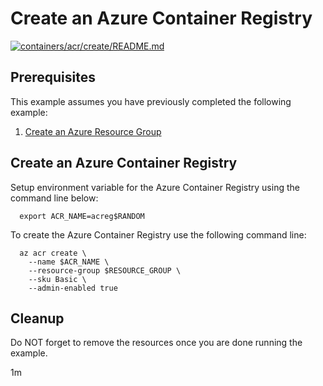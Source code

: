 
# Create an Azure Container Registry

[![containers/acr/create/README.md](https://github.com/Azure-Samples/java-on-azure-examples/actions/workflows/containers_acr_create_README_md.yml/badge.svg)](https://github.com/Azure-Samples/java-on-azure-examples/actions/workflows/containers_acr_create_README_md.yml)

## Prerequisites

This example assumes you have previously completed the following example:

1. [Create an Azure Resource Group](../../../general/group/create/README.md)

## Create an Azure Container Registry

Setup environment variable for the Azure Container Registry using the command
line below:

<!-- workflow.cron(0 1 * * 2) -->
<!-- workflow.include(../../../general/group/create/README.md) -->

<!-- workflow.skip() -->
```shell
  export ACR_NAME=acreg$RANDOM
```

<!-- workflow.run()
if [[ -z $ACR_NAME ]]; then
  export ACR_NAME=acreg$RANDOM
fi
  -->

To create the Azure Container Registry use the following command line:

```shell
  az acr create \
    --name $ACR_NAME \
    --resource-group $RESOURCE_GROUP \
    --sku Basic \
    --admin-enabled true
```

<!-- workflow.directOnly()
export RESULT=$(az acr show --name $ACR_NAME --resource-group $RESOURCE_GROUP --output tsv --query provisioningState)
az group delete --name $RESOURCE_GROUP --yes || true
if [[ "$RESULT" != Succeeded ]]; then
  echo "Azure Container Registry $ACR_NAME was not provisioned properly"
  exit 1
fi
  -->

## Cleanup

Do NOT forget to remove the resources once you are done running the example.

1m
